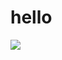 # hello


<img 
src="https://github.com/suhminjae/test/blob/master/screenshot/스크린샷%202022-09-02%20오후%205.08.42.png?raw=true">
